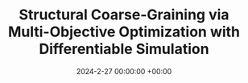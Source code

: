 ---
layout: post
title:  "Structural Coarse-Graining via Multi-Objective
Optimization with Differentiable Simulation"
date:   2024-2-27 00:00:00 +00:00
image:  images/2023-12-11-JCTC2023.png
categories: research
authors: "<strong>Zhenghao Wu*</strong>, Tianhang Zhou"
#subtitle: "CCD 2017"
venue: "Journal of Chemical Theory and Computation"
arxiv: https://chemrxiv.org/engage/chemrxiv/article-details/65782db2fd283d7904d288ba
code: https://github.com/Chenghao-Wu/AutoPoly
---